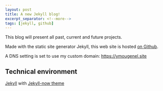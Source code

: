 ```yaml
---
layout: post
title: A new Jekyll blog!
excerpt_separator: <!--more-->
tags: [jekyll, github]
---
```


This blog will present all past, current and future projects.

<!--more-->
Made with the static site generator Jekyll, this web site is hosted [on Github](https://github.com/ymougenel/ymougenel.github.io).

A DNS setting is set to use my custom domain: https://ymougenel.site

## Technical environment
[Jekyll](https://jekyllrb.com/) with [Jekyll-now theme](https://github.com/barryclark/jekyll-now)
